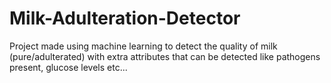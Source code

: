 # Milk-Adulteration-Detector
Project made using machine learning to detect the quality of milk (pure/adulterated) with extra attributes that can be detected like pathogens present, glucose levels etc... 
